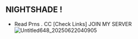 ## NIGHTSHADE !
- Read Prns . CC [Check Links]
  JOIN MY SERVER
![Untitled648_20250622040905](https://github.com/user-attachments/assets/e7fc2eca-7c16-4409-8360-209ba44751b4)



